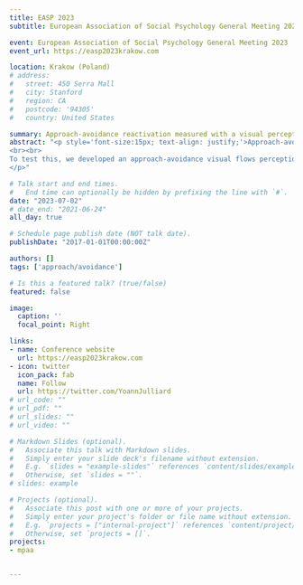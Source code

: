 ```yaml
---
title: EASP 2023
subtitle: European Association of Social Psychology General Meeting 2023

event: European Association of Social Psychology General Meeting 2023
event_url: https://easp2023krakow.com

location: Krakow (Poland)
# address:
#   street: 450 Serra Mall
#   city: Stanford
#   region: CA
#   postcode: '94305'
#   country: United States

summary: Approach-avoidance reactivation measured with a visual perception task 
abstract: "<p style='font-size:15px; text-align: justify;'>Approach-avoidance is a central behavior for the survival of organisms, including human beings. A better understanding of the psychological processes underlying these behaviors would help both on theoretical and applied grounds. In this work, we aimed at testing one of the processes at work according to a grounded cognition account (Barsalou, 1999) when approach-avoidance tendencies are triggered. According to this account, perceiving a stimulus linked to previous approach (or avoidance) behaviors should reactivate the sensorimotor stimulations associated with these behaviors. In particular, we tested whether specific hypothesized visual stimulations are reactivated, namely approach-avoidance visual flows (Rougier et al., 2018).
<br><br>
To test this, we developed an approach-avoidance visual flows perception task in which participants have to indicate if they perceive more approach or avoidance in a stimulus composed of two opposite visual flows. According to our rationale the perception of approach-avoidance visual flows should be influenced by a prime associated with past approach (or avoidance) behaviors. Precisely, after a positive prime (presumably linked to approach behaviors) participants should be more likely to perceive approach in a stimulus containing opposite visual flows, and conversely with a negative prime. We conducted two preregistered studies (N = 56 and N = 139) testing this idea. An integrative data analysis revealed the hypothesized effect, z = 3.41, p < .001.
</p>"

# Talk start and end times.
#   End time can optionally be hidden by prefixing the line with `#`.
date: "2023-07-02"
# date_end: "2021-06-24"
all_day: true

# Schedule page publish date (NOT talk date).
publishDate: "2017-01-01T00:00:00Z"

authors: []
tags: ['approach/avoidance']

# Is this a featured talk? (true/false)
featured: false

image:
  caption: ''
  focal_point: Right

links:
- name: Conference website
  url: https://easp2023krakow.com
- icon: twitter
  icon_pack: fab
  name: Follow
  url: https://twitter.com/YoannJulliard
# url_code: ""
# url_pdf: ""
# url_slides: ""
# url_video: ""

# Markdown Slides (optional).
#   Associate this talk with Markdown slides.
#   Simply enter your slide deck's filename without extension.
#   E.g. `slides = "example-slides"` references `content/slides/example-slides.md`.
#   Otherwise, set `slides = ""`.
# slides: example

# Projects (optional).
#   Associate this post with one or more of your projects.
#   Simply enter your project's folder or file name without extension.
#   E.g. `projects = ["internal-project"]` references `content/project/deep-learning/index.md`.
#   Otherwise, set `projects = []`.
projects:
- mpaa


---
```

